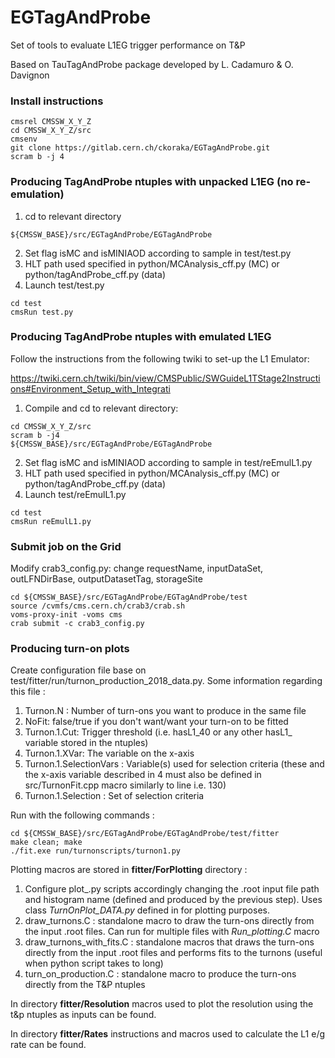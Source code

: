 # EGTagAndProbe
Set of tools to evaluate L1EG trigger performance on T&amp;P

Based on TauTagAndProbe package developed by L. Cadamuro & O. Davignon

### Install instructions
```
cmsrel CMSSW_X_Y_Z
cd CMSSW_X_Y_Z/src
cmsenv
git clone https://gitlab.cern.ch/ckoraka/EGTagAndProbe.git
scram b -j 4
```

### Producing TagAndProbe ntuples with unpacked L1EG (no re-emulation)
1. cd to relevant directory
```
${CMSSW_BASE}/src/EGTagAndProbe/EGTagAndProbe
```
2. Set flag isMC and isMINIAOD according to sample in test/test.py
3. HLT path used specified in python/MCAnalysis_cff.py (MC) or python/tagAndProbe_cff.py (data)
4. Launch test/test.py


```
cd test
cmsRun test.py
```


### Producing TagAndProbe ntuples with emulated L1EG
Follow the instructions from the following twiki to set-up the L1 Emulator:


https://twiki.cern.ch/twiki/bin/view/CMSPublic/SWGuideL1TStage2Instructions#Environment_Setup_with_Integrati


1. Compile and cd to relevant directory:
```
cd CMSSW_X_Y_Z/src
scram b -j4
${CMSSW_BASE}/src/EGTagAndProbe/EGTagAndProbe
```

2. Set flag isMC and isMINIAOD according to sample in test/reEmulL1.py
3. HLT path used specified in python/MCAnalysis_cff.py (MC) or python/tagAndProbe_cff.py (data)
4. Launch test/reEmulL1.py


```
cd test
cmsRun reEmulL1.py
```



### Submit job on the Grid
Modify crab3_config.py: change requestName, inputDataSet, outLFNDirBase, outputDatasetTag, storageSite
```
cd ${CMSSW_BASE}/src/EGTagAndProbe/EGTagAndProbe/test
source /cvmfs/cms.cern.ch/crab3/crab.sh
voms-proxy-init -voms cms
crab submit -c crab3_config.py
```

### Producing turn-on plots
Create configuration file base on test/fitter/run/turnon_production_2018_data.py. Some information regarding this file : 
1. Turnon.N : Number of turn-ons you want to produce in the same file
2. NoFit: false/true if you don't want/want your turn-on to be fitted 
3. Turnon.1.Cut: Trigger threshold (i.e. hasL1_40 or any other hasL1_<threshold> variable stored in the ntuples)
4. Turnon.1.XVar: The variable on the x-axis
5. Turnon.1.SelectionVars : Variable(s) used for selection criteria (these and the x-axis variable described in 4 must also be defined in src/TurnonFit.cpp macro similarly to line i.e. 130)
6. Turnon.1.Selection : Set of selection criteria 


Run with the following commands : 
```
cd ${CMSSW_BASE}/src/EGTagAndProbe/EGTagAndProbe/test/fitter
make clean; make
./fit.exe run/turnonscripts/turnon1.py
```


Plotting macros are stored in **fitter/ForPlotting** directory : 
1. Configure plot_<name>.py scripts accordingly changing the .root input file path and histogram name (defined and produced by the 
previous step). Uses class *TurnOnPlot_DATA.py* defined in for plotting purposes.
2. draw_turnons.C : standalone macro to draw the turn-ons directly from the input .root files. Can run for multiple files with *Run_plotting.C* macro
3. draw_turnons_with_fits.C : standalone macros that draws the turn-ons directly from the input .root files and performs fits to the turnons (useful when python script takes to long)
4. turn_on_production.C : standalone macro to produce the turn-ons directly from the T&P ntuples


In directory **fitter/Resolution** macros used to plot the resolution using the t&p ntuples as inputs can be found.


In directory **fitter/Rates** instructions and macros used to calculate the L1 e/g rate can be found.


